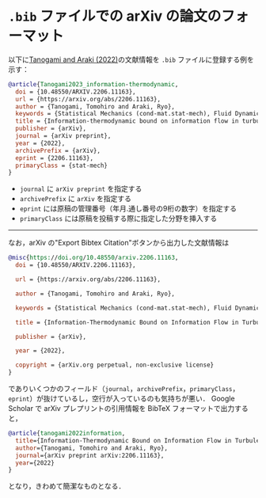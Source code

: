 # `.bib` ファイルでの arXiv の論文のフォーマット

以下に[Tanogami and Araki (2022)](https://arxiv.org/abs/2206.11163)の文献情報を `.bib` ファイルに登録する例を示す：

```bibtex
@article{Tanogami2023_information-thermodynamic,
  doi = {10.48550/ARXIV.2206.11163},
  url = {https://arxiv.org/abs/2206.11163},
  author = {Tanogami, Tomohiro and Araki, Ryo},
  keywords = {Statistical Mechanics (cond-mat.stat-mech), Fluid Dynamics (physics.flu-dyn), FOS: Physical sciences, FOS: Physical sciences},
  title = {Information-thermodynamic bound on information flow in turbulent cascade},
  publisher = {arXiv},
  journal = {arXiv preprint},
  year = {2022},
  archivePrefix = {arXiv},
  eprint = {2206.11163},
  primaryClass = {stat-mech}
}
```

- `journal` に `arXiv preprint` を指定する
- `archivePrefix` に `arXiv` を指定する
- `eprint` には原稿の管理番号（年月.通し番号の9桁の数字）を指定する
- `primaryClass` には原稿を投稿する際に指定した分野を挿入する

----

なお，arXiv の"Export Bibtex Citation"ボタンから出力した文献情報は

```bibtex
@misc{https://doi.org/10.48550/arxiv.2206.11163,
  doi = {10.48550/ARXIV.2206.11163},

  url = {https://arxiv.org/abs/2206.11163},

  author = {Tanogami, Tomohiro and Araki, Ryo},

  keywords = {Statistical Mechanics (cond-mat.stat-mech), Fluid Dynamics (physics.flu-dyn), FOS: Physical sciences, FOS: Physical sciences},

  title = {Information-Thermodynamic Bound on Information Flow in Turbulent Cascade},

  publisher = {arXiv},

  year = {2022},

  copyright = {arXiv.org perpetual, non-exclusive license}
}
```

でありいくつかのフィールド（`journal`，`archivePrefix`，`primaryClass`，`eprint`）が抜けているし，空行が入っているのも気持ちが悪い．
Google Scholar で arXiv プレプリントの引用情報を BibTeX フォーマットで出力すると，

```bibtex
@article{tanogami2022information,
  title={Information-Thermodynamic Bound on Information Flow in Turbulent Cascade},
  author={Tanogami, Tomohiro and Araki, Ryo},
  journal={arXiv preprint arXiv:2206.11163},
  year={2022}
}
```

となり，きわめて簡潔なものとなる．
